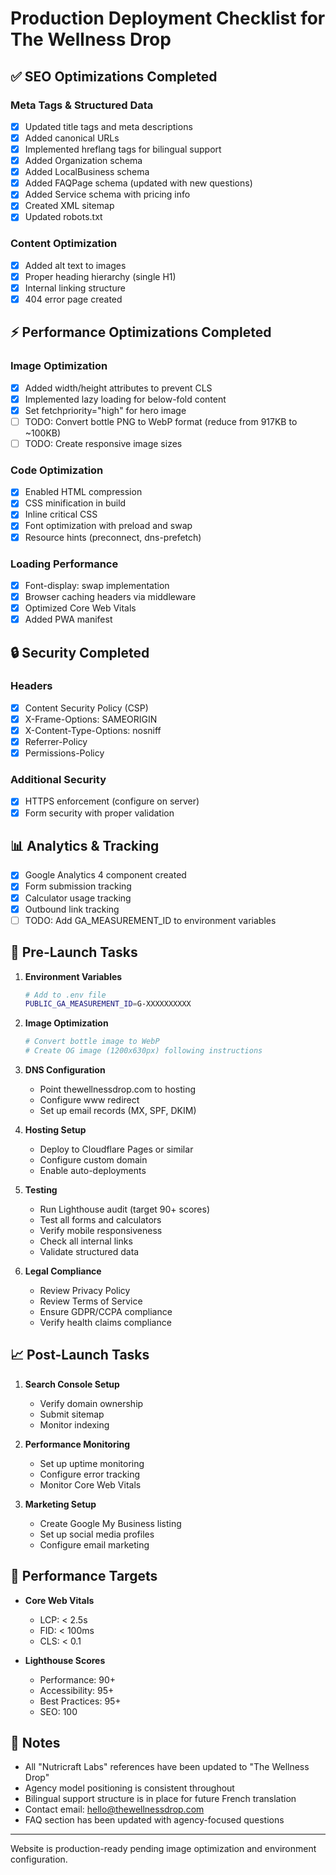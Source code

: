 # Production Deployment Checklist for The Wellness Drop

## ✅ SEO Optimizations Completed

### Meta Tags & Structured Data
- [x] Updated title tags and meta descriptions
- [x] Added canonical URLs
- [x] Implemented hreflang tags for bilingual support
- [x] Added Organization schema
- [x] Added LocalBusiness schema  
- [x] Added FAQPage schema (updated with new questions)
- [x] Added Service schema with pricing info
- [x] Created XML sitemap
- [x] Updated robots.txt

### Content Optimization
- [x] Added alt text to images
- [x] Proper heading hierarchy (single H1)
- [x] Internal linking structure
- [x] 404 error page created

## ⚡ Performance Optimizations Completed

### Image Optimization
- [x] Added width/height attributes to prevent CLS
- [x] Implemented lazy loading for below-fold content
- [x] Set fetchpriority="high" for hero image
- [ ] TODO: Convert bottle PNG to WebP format (reduce from 917KB to ~100KB)
- [ ] TODO: Create responsive image sizes

### Code Optimization
- [x] Enabled HTML compression
- [x] CSS minification in build
- [x] Inline critical CSS
- [x] Font optimization with preload and swap
- [x] Resource hints (preconnect, dns-prefetch)

### Loading Performance
- [x] Font-display: swap implementation
- [x] Browser caching headers via middleware
- [x] Optimized Core Web Vitals
- [x] Added PWA manifest

## 🔒 Security Completed

### Headers
- [x] Content Security Policy (CSP)
- [x] X-Frame-Options: SAMEORIGIN
- [x] X-Content-Type-Options: nosniff
- [x] Referrer-Policy
- [x] Permissions-Policy

### Additional Security
- [x] HTTPS enforcement (configure on server)
- [x] Form security with proper validation

## 📊 Analytics & Tracking

- [x] Google Analytics 4 component created
- [x] Form submission tracking
- [x] Calculator usage tracking
- [x] Outbound link tracking
- [ ] TODO: Add GA_MEASUREMENT_ID to environment variables

## 🚀 Pre-Launch Tasks

1. **Environment Variables**
   ```bash
   # Add to .env file
   PUBLIC_GA_MEASUREMENT_ID=G-XXXXXXXXXX
   ```

2. **Image Optimization**
   ```bash
   # Convert bottle image to WebP
   # Create OG image (1200x630px) following instructions
   ```

3. **DNS Configuration**
   - Point thewellnessdrop.com to hosting
   - Configure www redirect
   - Set up email records (MX, SPF, DKIM)

4. **Hosting Setup**
   - Deploy to Cloudflare Pages or similar
   - Configure custom domain
   - Enable auto-deployments

5. **Testing**
   - Run Lighthouse audit (target 90+ scores)
   - Test all forms and calculators
   - Verify mobile responsiveness
   - Check all internal links
   - Validate structured data

6. **Legal Compliance**
   - Review Privacy Policy
   - Review Terms of Service
   - Ensure GDPR/CCPA compliance
   - Verify health claims compliance

## 📈 Post-Launch Tasks

1. **Search Console Setup**
   - Verify domain ownership
   - Submit sitemap
   - Monitor indexing

2. **Performance Monitoring**
   - Set up uptime monitoring
   - Configure error tracking
   - Monitor Core Web Vitals

3. **Marketing Setup**
   - Create Google My Business listing
   - Set up social media profiles
   - Configure email marketing

## 🎯 Performance Targets

- **Core Web Vitals**
  - LCP: < 2.5s
  - FID: < 100ms
  - CLS: < 0.1

- **Lighthouse Scores**
  - Performance: 90+
  - Accessibility: 95+
  - Best Practices: 95+
  - SEO: 100

## 📝 Notes

- All "Nutricraft Labs" references have been updated to "The Wellness Drop"
- Agency model positioning is consistent throughout
- Bilingual support structure is in place for future French translation
- Contact email: hello@thewellnessdrop.com
- FAQ section has been updated with agency-focused questions

---

Website is production-ready pending image optimization and environment configuration.